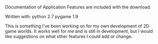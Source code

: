 Documentation of Application Features are included with the download.

Written with:
python 2.7
pygame 1.9

This is something I've been working on for my own development of 2D game worlds. It works well for me and is still in development, but I would like suggestions on what other features I could add or change.